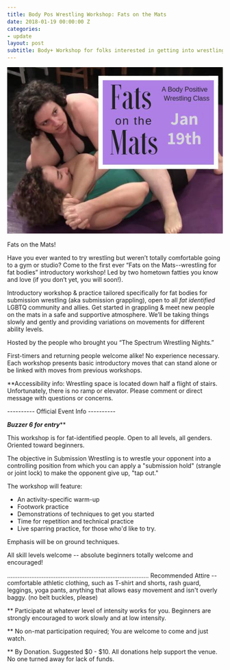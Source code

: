 ```yaml
---
title: Body Pos Wrestling Workshop: Fats on the Mats
date: 2018-01-19 00:00:00 Z
categories:
- update
layout: post
subtitle: Body+ Workshop for folks interested in getting into wrestling.
---
```


![Queer Wrestling](/assets/fatsonthemat.jpg)

Fats on the Mats!

Have you ever wanted to try wrestling but weren’t totally comfortable going to a gym or studio? Come to the first ever “Fats on the Mats--wrestling for fat bodies” introductory workshop! Led by two hometown fatties you know and love (if you don’t yet, you will soon!).

Introductory workshop & practice tailored specifically for fat bodies for submission wrestling (aka submission grappling), open to all *fat identified* LGBTQ community and allies. Get started in grappling & meet new people on the mats in a safe and supportive atmosphere. We’ll be taking things slowly and gently and providing variations on movements for different ability levels.

Hosted by the people who brought you “The Spectrum Wrestling Nights.”

First-timers and returning people welcome alike! No experience necessary. Each workshop presents basic introductory moves that can stand alone or be linked with moves from previous workshops.

**Accessibility info: Wrestling space is located down half a flight of stairs. Unfortunately, there is no ramp or elevator. Please comment or direct message with questions or concerns.

---------- Official Event Info ----------

***Buzzer 6 for entry*****

This workshop is for fat-identified people. Open to all levels, all genders. Oriented toward beginners.

The objective in Submission Wrestling is to wrestle your opponent into a controlling position from which you can apply a "submission hold" (strangle or joint lock) to make the opponent give up, "tap out."

The workshop will feature:
- An activity-specific warm-up
- Footwork practice
- Demonstrations of techniques to get you started
- Time for repetition and technical practice
- Live sparring practice, for those who'd like to try.

Emphasis will be on ground techniques.

All skill levels welcome -- absolute beginners totally welcome and encouraged!

..................................................................................
Recommended Attire -- comfortable athletic clothing, such as T-shirt and shorts, rash guard, leggings, yoga pants, anything that allows easy movement and isn't overly baggy. (no belt buckles, please)

** Participate at whatever level of intensity works for you. Beginners are strongly encouraged to work slowly and at low intensity.

** No on-mat participation required; You are welcome to come and just watch. 

** By Donation. Suggested $0 - $10. All donations help support the venue. No one turned away for lack of funds.
